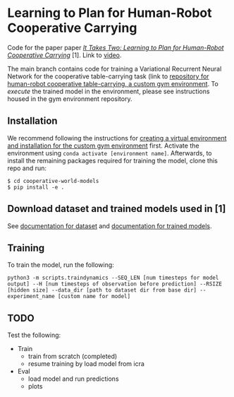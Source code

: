 # Learning to Plan for Human-Robot Cooperative Carrying
Code for the paper paper *[It Takes Two: Learning to Plan for Human-Robot Cooperative Carrying](https://arxiv.org/abs/2209.12890)* [1].
Link to [video](https://www.youtube.com/watch?v=CqWh-yWOgeA).

The main branch contains code for training a Variational Recurrent Neural Network for the cooperative table-carrying task (link to [repository for human-robot cooperative table-carrying, a custom gym environment](https://github.com/eleyng/table-carrying-ai). To *execute* the trained model in the environment, please see instructions housed in the gym environment repository.

## Installation

We recommend following the instructions for [creating a virtual environment and installation for the custom gym environment](https://github.com/eleyng/table-carrying-ai) first. Activate the environment using `conda activate [environment name]`. Afterwards, to install the remaining packages required for training the model, clone this repo and run:
```
$ cd cooperative-world-models
$ pip install -e .
```

## Download dataset and trained models used in [1]

See [documentation for dataset](https://github.com/eleyng/cooperative-planner/tree/main/datasets) and [documentation for trained models](https://github.com/eleyng/cooperative-planner/tree/main/trained_models).

## Training

To train the model, run the following:
```
python3 -m scripts.traindynamics --SEQ_LEN [num timesteps for model output] --H [num timesteps of observation before prediction] --RSIZE [hidden size] --data_dir [path to dataset dir from base dir] --experiment_name [custom name for model]
```

## TODO

Test the following:
- Train
  - train from scratch (completed)
  - resume training by load model from icra 
- Eval 
  - load model and run predictions
  - plots

